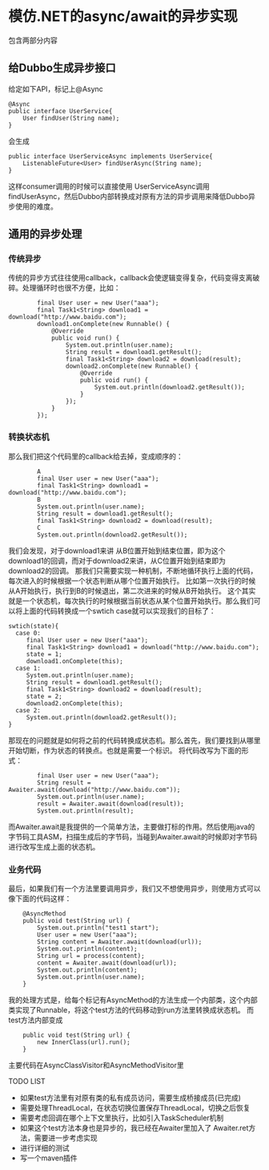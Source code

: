 # 模仿.NET的async/await的异步实现

包含两部分内容

## 给Dubbo生成异步接口

给定如下API，标记上@Async
```
@Async
public interface UserService{
    User findUser(String name);
}
```
会生成
```
public interface UserServiceAsync implements UserService{
    ListenableFuture<User> findUserAsync(String name);
}
```
这样consumer调用的时候可以直接使用 UserServiceAsync调用findUserAsync，然后Dubbo内部转换成对原有方法的异步调用来降低Dubbo异步使用的难度。

## 通用的异步处理

### 传统异步
传统的异步方式往往使用callback，callback会使逻辑变得复杂，代码变得支离破碎。处理循环时也很不方便，比如：
```
        final User user = new User("aaa");
        final Task1<String> download1 = download("http://www.baidu.com");
        download1.onComplete(new Runnable() {
            @Override
            public void run() {
                System.out.println(user.name);
                String result = download1.getResult();
                final Task1<String> download2 = download(result);
                download2.onComplete(new Runnable() {
                    @Override
                    public void run() {
                        System.out.println(download2.getResult());
                    }
                });
            }
        });
```

### 转换状态机
那么我们把这个代码里的callback给去掉，变成顺序的：
```
        A
        final User user = new User("aaa");
        final Task1<String> download1 = download("http://www.baidu.com");
        B
        System.out.println(user.name);
        String result = download1.getResult();
        final Task1<String> download2 = download(result);
        C
        System.out.println(download2.getResult());
```
我们会发现，对于download1来讲 从B位置开始到结束位置，即为这个download1的回调，而对于download2来讲，从C位置开始到结束即为download2的回调。
那我们只需要实现一种机制，不断地循环执行上面的代码，每次进入的时候根据一个状态判断从哪个位置开始执行。
比如第一次执行的时候从A开始执行，执行到B的时候退出，第二次进来的时候从B开始执行。
这个其实就是一个状态机，每次执行的时候根据当前状态从某个位置开始执行。那么我们可以将上面的代码转换成一个swtich case就可以实现我们的目标了：
```
swtich(state){
  case 0:
     final User user = new User("aaa");
     final Task1<String> download1 = download("http://www.baidu.com");
     state = 1;
     download1.onComplete(this);
  case 1:
     System.out.println(user.name);
     String result = download1.getResult();
     final Task1<String> download2 = download(result);
     state = 2;
     download2.onComplete(this);
  case 2:
     System.out.println(download2.getResult());
}
```
那现在的问题就是如何将之前的代码转换成状态机。那么首先，我们要找到从哪里开始切断，作为状态的转换点。也就是需要一个标识。
将代码改写为下面的形式：
```
        final User user = new User("aaa");
        String result = Awaiter.await(download("http://www.baidu.com"));
        System.out.println(user.name);
        result = Awaiter.await(download(result));
        System.out.println(result);
```
而Awaiter.await是我提供的一个简单方法，主要做打标的作用。然后使用java的字节码工具ASM，扫描生成后的字节码，当碰到Awaiter.await的时候即对字节码
进行改写生成上面的状态机。

### 业务代码
最后，如果我们有一个方法里要调用异步，我们又不想使用异步，则使用方式可以像下面的代码这样：
```
    @AsyncMethod
    public void test(String url) {
        System.out.println("test1 start");
        User user = new User("aaa");
        String content = Awaiter.await(download(url));
        System.out.println(content);
        String url = process(content);
        content = Awaiter.await(download(url));
        System.out.println(content);
        System.out.println(user.name);
    }
```
我的处理方式是，给每个标记有AsyncMethod的方法生成一个内部类，这个内部类实现了Runnable，将这个test方法的代码移动到run方法里转换成状态机。
而test方法内部变成
```
    public void test(String url) {
        new InnerClass(url).run();
    }
```
主要代码在AsyncClassVisitor和AsyncMethodVisitor里

TODO LIST
* 如果test方法里有对原有类的私有成员访问，需要生成桥接成员(已完成)
* 需要处理ThreadLocal，在状态切换位置保存ThreadLocal，切换之后恢复
* 需要考虑回调在哪个上下文里执行，比如引入TaskScheduler机制
* 如果这个test方法本身也是异步的，我已经在Awaiter里加入了 Awaiter.ret方法，需要进一步考虑实现
* 进行详细的测试
* 写一个maven插件